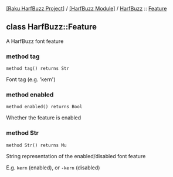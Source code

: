 [[Raku HarfBuzz Project]](https://harfbuzz-raku.github.io)
 / [[HarfBuzz Module]](https://harfbuzz-raku.github.io/HarfBuzz-raku)
 / [HarfBuzz](https://harfbuzz-raku.github.io/HarfBuzz-raku/HarfBuzz)
 :: [Feature](https://harfbuzz-raku.github.io/HarfBuzz-raku/HarfBuzz/Feature)

class HarfBuzz::Feature
-----------------------

A HarfBuzz font feature

### method tag

```perl6
method tag() returns Str
```

Font tag (e.g. 'kern')

### method enabled

```perl6
method enabled() returns Bool
```

Whether the feature is enabled

### method Str

```perl6
method Str() returns Mu
```

String representation of the enabled/disabled font feature

E.g. `kern` (enabled), or `-kern` (disabled)

